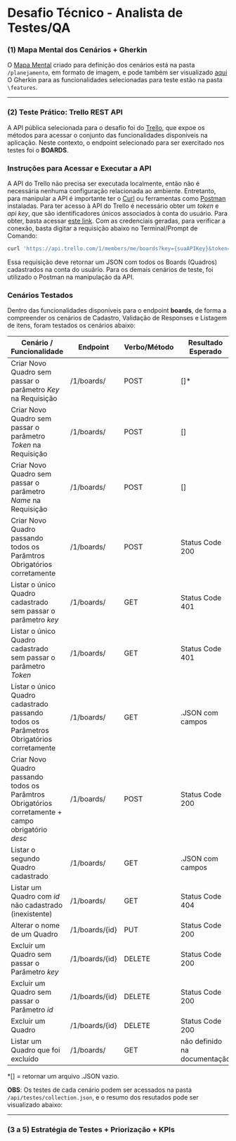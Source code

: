 # Desafio Técnico - Analista de Testes/QA 
### **(1) Mapa Mental dos Cenários + Gherkin**

O [Mapa Mental](https://github.com/anacarolinacerqueira/DesafioTecnico-CompassoUOL/blob/main/planejamento/Mapa%20Mental%20-%20Fluxo%20de%20Compra%20(Funcionalidades).png) criado para definição dos cenários está na pasta `/planejamento`, em formato de imagem, e pode também ser visualizado [aqui](https://whimsical.com/fluxo-de-compra-funcionalidades-MRo67aSL9hYFqJgsWsgPtb)
O Gherkin para as funcionalidades selecionadas para teste estão na pasta `\features`.
***
### **(2) Teste Prático: Trello REST API**

A API pública selecionada para o desafio foi do [Trello](https://developer.atlassian.com/cloud/trello/rest/api-group-actions/), que expoe os métodos para acessar o conjunto das funcionalidades disponíveis na aplicação. 
Neste contexto, o endpoint selecionado para ser exercitado nos testes foi o **BOARDS**.

### Instruções para Acessar e Executar a API

A API do Trello não precisa ser executada localmente, então não é necessária nenhuma configuração relacionada ao ambiente. Entretanto, para manipular a API é importante ter o [Curl](https://curl.se/) ou ferramentas como [Postman](https://www.postman.com/) instaladas.
Para ter acesso à API do Trello é necessário obter um *token* e *api key*, que são identificadores únicos associados à conta do usuário. Para obter, basta acessar [este link](https://trello.com/app-key).
Com as credenciais geradas, para verificar a conexão, basta digitar a requisição abaixo no Terminal/Prompt de Comando:

```bash
curl 'https://api.trello.com/1/members/me/boards?key={suaAPIKey}&token={SeuToken}'
```
Essa requisição deve retornar um JSON com todos os Boards (Quadros) cadastrados na conta do usuário.
Para os demais cenários de teste, foi utilizado o Postman na manipulação da API.

### Cenários Testados   

Dentro das funcionalidades disponíveis para o endpoint **boards**, de forma a compreender os cenários de Cadastro, Validação de Responses e Listagem de itens, foram testados os cenários abaixo:

| Cenário / Funcionalidade | Endpoint | Verbo/Método | Resultado Esperado |
| ------ | ------ | -------| -------|
| Criar Novo Quadro sem passar o parâmetro *Key* na Requisição | /1/boards/ | POST | []* |
| Criar Novo Quadro sem passar o parâmetro *Token* na Requisição | /1/boards/ | POST | [] |
| Criar Novo Quadro sem passar o parâmetro *Name* na Requisição | /1/boards/ |  POST | [] |
| Criar Novo Quadro passando todos os Parâmtros Obrigatórios corretamente | /1/boards/ | POST | Status Code 200 |
| Listar o único Quadro cadastrado sem passar o parâmetro *key*| /1/boards/ | GET | Status Code 401 |
| Listar o único Quadro cadastrado sem passar o parâmetro *Token*| /1/boards/ | GET | Status Code 401 |
| Listar o único Quadro cadastrado passando todos os Parâmetros Obrigatórios corretamente| /1/boards/ | GET | .JSON com campos |
| Criar Novo Quadro passando todos os Parâmtros Obrigatórios corretamente + campo obrigatório *desc* | /1/boards/ | POST | Status Code 200 |
| Listar o segundo Quadro cadastrado| /1/boards/ | GET | .JSON com campos |
| Listar um Quadro com *id* não cadastrado (inexistente)| /1/boards/ | GET | Status Code 404 |
| Alterar o nome de um Quadro | /1/boards/{id} | PUT | Status Code 200 |
| Excluir um Quadro sem passar o Parâmetro *key* | /1/boards/{id} | DELETE | Status Code 200 |
| Excluir um Quadro sem passar o Parâmetro *id* | /1/boards/{id} | DELETE | Status Code 200 |
| Excluir um Quadro | /1/boards/{id} | DELETE | Status Code 200 |
| Listar um Quadro que foi excluído | /1/boards/ | GET | não definido na documentação |

*[] = retornar um arquivo .JSON vazio. 

**OBS**: Os testes de cada cenário podem ser acessados na pasta `/api/testes/collection.json`, e o resumo dos resutados pode ser visualizado abaixo:
***
### **(3 a 5) Estratégia de Testes + Priorização + KPIs**
